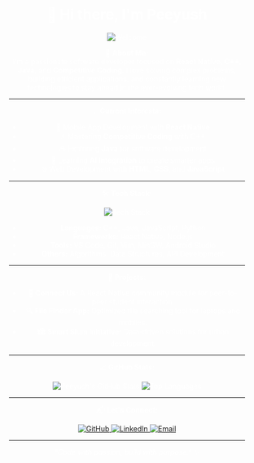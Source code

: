 <div align="center" style="background: url('https://media.giphy.com/media/3o7abB06u9bNzA8lu8/giphy.gif'); background-size: cover; padding: 20px; border-radius: 10px; color: white;">

# 👋 Hi there, I'm **Peeyush**

![Welcome](https://readme-typing-svg.herokuapp.com?font=Fira+Code&size=30&pause=1000&color=36BCF7&vCenter=true&width=435&lines=Passionate+Software+Developer;React+Native+%7C+C%2B%2B+%7C+Java;Competitive+Programmer+%7C+AI+Enthusiast)

🚀 **About Me:**  
I'm a passionate software developer focused on **React Native**, **C++**, **Java**, and **Competitive Coding**. I love solving complex problems, building efficient applications, and constantly learning new technologies to stay ahead in the ever-evolving tech world.

---

💡 **Current Interests:**  
- 📱 Mobile App Development with **React Native**  
- ⚡ Mastering **Competitive Coding** with C++  
- ☕ Exploring **Java** for software development  
- 🤖 Learning **AI Integration** to create smarter apps  
- 🌐 Web Development with **HTML**, **CSS**, and **JavaScript**

---

🛠️ **Tech Stack:**  
<p align="center">
  <img src="https://skillicons.dev/icons?i=cpp,java,react,js,html,css,python,git,vscode,androidstudio" alt="Tech Stack"/>
</p>

- **Languages:** C++, Java, JavaScript, Python  
- **Frameworks:** React Native, Node.js  
- **Tools:** VS Code, Git, Vim, MinGW, Android Studio  
- **Others:** Algorithms, Data Structures, API Development  

---

🌟 **Projects:**  
- 🚀 **Connect Us:** A React Native community module for peer-to-peer student interaction.  
- 🔍 **File Finder App:** Optimized file searching tool for laptops and mobiles.  
- 🏙️ **Smart Slum Initiative:** Data-driven solutions for urban development.  

---

📈 **GitHub Stats:**

<p align="center">
  <img src="https://github-readme-stats.vercel.app/api?username=peeyush6&show_icons=true&theme=radical" alt="Peeyush's GitHub Stats"/>
  <img src="https://github-readme-stats.vercel.app/api/top-langs/?username=peeyush6&layout=compact&theme=radical" alt="Top Languages"/>
</p>

---

📬 **Let's Connect:**  
<p align="center">
  <a href="https://github.com/peeyush6" target="_blank">
    <img src="https://img.shields.io/badge/GitHub-181717?style=for-the-badge&logo=github&logoColor=white" alt="GitHub"/>
  </a>
  <a href="https://www.linkedin.com/in/your-profile" target="_blank">
    <img src="https://img.shields.io/badge/LinkedIn-0077B5?style=for-the-badge&logo=linkedin&logoColor=white" alt="LinkedIn"/>
  </a>
  <a href="mailto:your-email@example.com" target="_blank">
    <img src="https://img.shields.io/badge/Email-D14836?style=for-the-badge&logo=gmail&logoColor=white" alt="Email"/>
  </a>
</p>

---

*"Code with passion, build with purpose."* ✨

</div>
